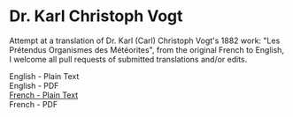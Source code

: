 # Dr. Karl Christoph Vogt

Attempt at a translation of Dr. Karl (Carl) Christoph Vogt's 1882 work: "Les Prétendus Organismes des Météorites", from the original French to English, I welcome all pull requests of submitted translations and/or edits.

English - Plain Text  
English - PDF  
[French - Plain Text](full-text-french.md)  
French - PDF  
